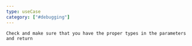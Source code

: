 ```yaml
---
type: useCase
category: ["#debugging"]
---
```



```ad-note
Check and make sure that you have the proper types in the parameters and return
```
